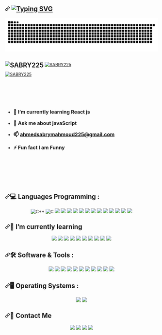  <article class="markdown-body entry-content container-lg f5" itemprop="text">
        <h1 dir="auto" >
            <a id="" class="anchor" aria-hidden="true" tabindex="-1" href="#">
                <svg class="octicon octicon-link" viewBox="0 0 16 16" version="1.1" width="16" height="16"
                    aria-hidden="true">
                    <path
                        d="m7.775 3.275 1.25-1.25a3.5 3.5 0 1 1 4.95 4.95l-2.5 2.5a3.5 3.5 0 0 1-4.95 0 .751.751 0 0 1 .018-1.042.751.751 0 0 1 1.042-.018 1.998 1.998 0 0 0 2.83 0l2.5-2.5a2.002 2.002 0 0 0-2.83-2.83l-1.25 1.25a.751.751 0 0 1-1.042-.018.751.751 0 0 1-.018-1.042Zm-4.69 9.64a1.998 1.998 0 0 0 2.83 0l1.25-1.25a.751.751 0 0 1 1.042.018.751.751 0 0 1 .018 1.042l-1.25 1.25a3.5 3.5 0 1 1-4.95-4.95l2.5-2.5a3.5 3.5 0 0 1 4.95 0 .751.751 0 0 1-.018 1.042.751.751 0 0 1-1.042.018 1.998 1.998 0 0 0-2.83 0l-2.5 2.5a1.998 1.998 0 0 0 0 2.83Z">
                    </path>
                </svg></a>
            <a target="_blank" rel="noopener noreferrer nofollow"
                href="https://readme-typing-svg.herokuapp.com?font=Roboto+Slab&amp;weight=600&amp;size=24&amp;pause=1000&amp;random=false&amp;width=550&amp;lines=Hi+%F0%9F%91%8B%2C+I'm+Ahmed+Sabry++;I+'m+Software+Engineer+%F0%9F%98%8A.;+I'm+Frontend+Developer+%F0%9F%8E%A8.;+I'm+Backend+Developer+%F0%9F%92%BB."
                style="max-width: 100%;">
                <img src="https://readme-typing-svg.herokuapp.com?font=Roboto+Slab&amp;weight=600&amp;size=24&amp;pause=1000&amp;random=false&amp;width=550&amp;lines=Hi+%F0%9F%91%8B%2C+I'm+Ahmed+Sabry++;I+'m+Software+Engineer+%F0%9F%98%8A.;+I'm+Frontend+Developer+%F0%9F%8E%A8.;+I'm+Backend+Developer+%F0%9F%92%BB."
                    alt="Typing SVG"
                    data-canonical-src="https://readme-typing-svg.herokuapp.com?font=Roboto+Slab&amp;weight=600&amp;size=24&amp;pause=1000&amp;random=false&amp;width=550&amp;lines=Hi+%F0%9F%91%8B%2C+I'm+Ahmed+Sabry++;I+'m+Software+Engineer+%F0%9F%98%8A.;+I'm+Frontend+Developer+%F0%9F%8E%A8.;+I'm+Backend+Developer+%F0%9F%92%BB."
                    style="max-width: 100%;">
            </a>
        </h1>
        <p align="center" dir="auto">
            <themed-picture data-catalyst-inline="true" data-catalyst=""><picture>
                  <source media="(prefers-color-scheme: dark)" srcset="https://raw.githubusercontent.com/7oSkaaa/7oSkaaa/output/github-contribution-grid-snake-dark.svg">
                  <source media="(prefers-color-scheme: light)" srcset="https://raw.githubusercontent.com/7oSkaaa/7oSkaaa/output/github-contribution-grid-snake.svg">
                  <img alt="github contribution grid snake animation" src="https://raw.githubusercontent.com/7oSkaaa/7oSkaaa/output/github-contribution-grid-snake.svg" style="visibility:visible;max-width:100%;">
            </picture></themed-picture>
        </p>
        <h1 dir="auto">
            <p dir="auto"><a target="_blank" rel="noopener noreferrer nofollow" href="https://github-readme-stats.vercel.app/api/top-langs?username=SABRY225&amp;show_icons=true&amp;locale=en&amp;layout=compact"><img align="left" src="https://github-readme-stats.vercel.app/api/top-langs?username=SABRY225&amp;show_icons=true&amp;locale=en&amp;layout=compact" alt="SABRY225" data-canonical-src="https://github-readme-stats.vercel.app/api/top-langs?username=SABRY225&amp;show_icons=true&amp;locale=en&amp;layout=compact" style="max-width: 100%;"></a></p>
        </h1>
        <p dir="auto">&nbsp;<a target="_blank" rel="noopener noreferrer nofollow" href="https://github-readme-stats.vercel.app/api?username=SABRY225&amp;show_icons=true&amp;locale=en"><img align="center" src="https://github-readme-stats.vercel.app/api?username=SABRY225&amp;show_icons=true&amp;locale=en" alt="SABRY225" data-canonical-src="https://github-readme-stats.vercel.app/api?username=SABRY225&amp;show_icons=true&amp;locale=en" style="max-width: 100%;"></a></p>
        <p dir="auto"><a target="_blank" rel="noopener noreferrer nofollow" href="https://github-readme-streak-stats.herokuapp.com/?user=SABRY225&amp;"><img align="center" src="https://github-readme-streak-stats.herokuapp.com/?user=SABRY225&amp;" alt="SABRY225" data-canonical-src="https://github-readme-streak-stats.herokuapp.com/?user=SABRY225&amp;" style="max-width: 100%;"></a></p>
        <br>
        <br>
        <br>
        <br>
        <p dir="auto">
            <animated-image style="width: 380;text-align: center;">
                <a target="_blank" rel="noopener noreferrer nofollow"
                    href="https://camo.githubusercontent.com/2309797487e5e969659a3b545c96151807b04120a9cc2985f632ec94ba00c9f3/68747470733a2f2f6d656469612e67697068792e636f6d2f6d656469612f53576f536b4e36447854737a71494b4571762f67697068792e676966"
                    data-target="animated-image.originalLink">
                </a>
                <span class="AnimatedImagePlayer" data-target="animated-image.player" hidden="">
                    <a data-target="animated-image.replacedLink" class="AnimatedImagePlayer-images"
                        href="https://camo.githubusercontent.com/2309797487e5e969659a3b545c96151807b04120a9cc2985f632ec94ba00c9f3/68747470733a2f2f6d656469612e67697068792e636f6d2f6d656469612f53576f536b4e36447854737a71494b4571762f67697068792e676966"
                        target="_blank">
                        <span data-target="animated-image.imageContainer">
                            <canvas class="AnimatedImagePlayer-stillImage" aria-hidden="true" width="380"
                                height="280"></canvas></span></a>
                    <button data-target="animated-image.imageButton" class="AnimatedImagePlayer-images" tabindex="-1"
                        aria-label="Play Coder GIF" hidden=""></button>
                    <span class="AnimatedImagePlayer-controls" data-target="animated-image.controls" hidden="">
                        <button data-target="animated-image.playButton" class="AnimatedImagePlayer-button"
                            aria-label="Play Coder GIF">
                            <svg aria-hidden="true" focusable="false" class="octicon icon-play" width="16" height="16"
                                viewBox="0 0 16 16" fill="none" xmlns="http://www.w3.org/2000/svg">
                                <path
                                    d="M4 13.5427V2.45734C4 1.82607 4.69692 1.4435 5.2295 1.78241L13.9394 7.32507C14.4334 7.63943 14.4334 8.36057 13.9394 8.67493L5.2295 14.2176C4.69692 14.5565 4 14.1739 4 13.5427Z">
                                </path>
                            </svg><svg aria-hidden="true" focusable="false" class="octicon icon-pause" width="16"
                                height="16" viewBox="0 0 16 16" xmlns="http://www.w3.org/2000/svg">
                                <rect x="4" y="2" width="3" height="12" rx="1"></rect>
                                <rect x="9" y="2" width="3" height="12" rx="1"></rect>
                            </svg>
                        </button>
                        <a data-target="animated-image.openButton" aria-label="Open Coder GIF in new window"
                            class="AnimatedImagePlayer-button"
                            href="https://camo.githubusercontent.com/2309797487e5e969659a3b545c96151807b04120a9cc2985f632ec94ba00c9f3/68747470733a2f2f6d656469612e67697068792e636f6d2f6d656469612f53576f536b4e36447854737a71494b4571762f67697068792e676966"
                            target="_blank">
                            <svg aria-hidden="true" class="octicon" xmlns="http://www.w3.org/2000/svg"
                                viewBox="0 0 16 16" width="16" height="16">
                                <path fill-rule="evenodd"
                                    d="M10.604 1h4.146a.25.25 0 01.25.25v4.146a.25.25 0 01-.427.177L13.03 4.03 9.28 7.78a.75.75 0 01-1.06-1.06l3.75-3.75-1.543-1.543A.25.25 0 0110.604 1zM3.75 2A1.75 1.75 0 002 3.75v8.5c0 .966.784 1.75 1.75 1.75h8.5A1.75 1.75 0 0014 12.25v-3.5a.75.75 0 00-1.5 0v3.5a.25.25 0 01-.25.25h-8.5a.25.25 0 01-.25-.25v-8.5a.25.25 0 01.25-.25h3.5a.75.75 0 000-1.5h-3.5z">
                                </path>
                            </svg></a>
                    </span>
                </span>
            </animated-image>
        </p>
        <h3 dir="auto">
            <ul dir="auto">
                <li>
                    <p dir="auto">🌱 I’m currently learning <strong>React js</strong></p>
                </li>
                <li>
                    <p dir="auto">💬 Ask me about <strong>javaScript</strong></p>
                </li>
                <li>
                    <p dir="auto">📫 <strong><a
                                href="ahmedsabrymahmoud225@gmail.com">ahmedsabrymahmoud225@gmail.com</a></strong></p>
                </li>
                <li>
                    <p dir="auto">⚡ Fun fact <strong>I am Funny</strong></p>
                </li>
            </ul>
        </h3>
        <br>
        <br>
        <br>
        <br>
        <br>
        <h2 dir="auto"><a id="user-content-languages-and-tools--" class="anchor" aria-hidden="true" tabindex="-1"
                href="#languages-and-tools--"><svg class="octicon octicon-link" viewBox="0 0 16 16" version="1.1"
                    width="16" height="16" aria-hidden="true">
                    <path
                        d="m7.775 3.275 1.25-1.25a3.5 3.5 0 1 1 4.95 4.95l-2.5 2.5a3.5 3.5 0 0 1-4.95 0 .751.751 0 0 1 .018-1.042.751.751 0 0 1 1.042-.018 1.998 1.998 0 0 0 2.83 0l2.5-2.5a2.002 2.002 0 0 0-2.83-2.83l-1.25 1.25a.751.751 0 0 1-1.042-.018.751.751 0 0 1-.018-1.042Zm-4.69 9.64a1.998 1.998 0 0 0 2.83 0l1.25-1.25a.751.751 0 0 1 1.042.018.751.751 0 0 1 .018 1.042l-1.25 1.25a3.5 3.5 0 1 1-4.95-4.95l2.5-2.5a3.5 3.5 0 0 1 4.95 0 .751.751 0 0 1-.018 1.042.751.751 0 0 1-1.042.018 1.998 1.998 0 0 0-2.83 0l-2.5 2.5a1.998 1.998 0 0 0 0 2.83Z">
                    </path>
                </svg></a>💻 Languages Programming :</h2>
        <p dir="auto" align="center">
            <a rel="noopener noreferrer nofollow">
                <img alt="C++"
                    src="https://img.shields.io/badge/C++%20-%2300599C.svg?style=plastic&amp;logo=c%2B%2B&amp;logoColor=white"
                    style="max-width: 100%;">
            </a>
            <a rel="nofollow">
                <img alt="C"
                    src="https://img.shields.io/badge/C%20-%232370ED.svg?style=plastic&amp;logo=c&amp;logoColor=white"
                    style="max-width: 100%;">
            </a>
            <a><img src="https://img.shields.io/badge/Python%20-%2314354C.svg?style=plastic&amp;logo=python&amp;logoColor=white"
                    style="max-width: 100%;"></a>
            <a><img src="https://img.shields.io/badge/-HTML%205-%23E44D27?style=plastic&amp;logo=html5&amp;logoColor=ffffff"
                    style="max-width: 100%;"></a>
            <a><img
                    src="https://img.shields.io/badge/CSS%203%20-%231572B6.svg?&style=plastic&logo=css3&logoColor=white" /></a>
            <a><img
                    src="https://img.shields.io/badge/JavaScript%20-%23323330.svg?&style=plastic&logo=javascript&logoColor=%23F7DF1E" /></a>
            <a><img
                    src="https://img.shields.io/badge/BootStrap%20-%23563D7C.svg?&style=plastic&logo=bootstrap&logoColor=white" /></a>
            <a><img
                    src="https://img.shields.io/badge/MongoDB-%234ea94b.svg?&style=plastic&logo=mongodb&logoColor=white" /></a>
            <a><img src="https://img.shields.io/badge/Express.js%20-%23404d59.svg?&style=plastic&logo=express&logoColor=white"
                    style="max-width: 100%;" /></a>
            <a><img src="https://img.shields.io/badge/React.JS-%2361DAFB.svg?style=plastic&amp;logo=React&amp;logoColor=black"
                    style="max-width: 100%;"></a>
            <a><img src="https://img.shields.io/badge/Node.Js-%230F9D58.svg?style=plastic&amp;logo=Node.Js&amp;logoColor=white"
                    style="max-width: 100%;"></a>
            <a><img
                    src="https://img.shields.io/badge/Redux%20-%23593d88.svg?&style=plastic&logo=redux&logoColor=white" /></a>
            <a><img
                    src="https://img.shields.io/badge/SQL%20Server-%2314354C.svg?&style=plastic&logo=microsoft%20sql%20server&logoColor=white"></a>
            <a><img
                    src="https://img.shields.io/badge/React%20Bootstrap-6d4aff.svg?&style=plastic&logo=bootstrap&logoColor=white" /></a>
            <a><img src="https://img.shields.io/badge/Axios-white.svg?&style=plastic&logo=axios" /></a>
        </p>
        <h2 dir="auto"><a id="user-content-im-currently-learning" class="anchor" aria-hidden="true" tabindex="-1"
                href="#im-currently-learning"><svg class="octicon octicon-link" viewBox="0 0 16 16" version="1.1"
                    width="16" height="16" aria-hidden="true">
                    <path
                        d="m7.775 3.275 1.25-1.25a3.5 3.5 0 1 1 4.95 4.95l-2.5 2.5a3.5 3.5 0 0 1-4.95 0 .751.751 0 0 1 .018-1.042.751.751 0 0 1 1.042-.018 1.998 1.998 0 0 0 2.83 0l2.5-2.5a2.002 2.002 0 0 0-2.83-2.83l-1.25 1.25a.751.751 0 0 1-1.042-.018.751.751 0 0 1-.018-1.042Zm-4.69 9.64a1.998 1.998 0 0 0 2.83 0l1.25-1.25a.751.751 0 0 1 1.042.018.751.751 0 0 1 .018 1.042l-1.25 1.25a3.5 3.5 0 1 1-4.95-4.95l2.5-2.5a3.5 3.5 0 0 1 4.95 0 .751.751 0 0 1-.018 1.042.751.751 0 0 1-1.042.018 1.998 1.998 0 0 0-2.83 0l-2.5 2.5a1.998 1.998 0 0 0 0 2.83Z">
                    </path>
                </svg></a>📌 I’m currently learning </h2>
        <p dir="auto" align="center">
            <a>
                <img
                    src="https://img.shields.io/badge/TypeScript%20-%23007ACC.svg?&style=plastic&logo=typescript&logoColor=white" />
            </a>
            <a>
                <img
                    src="https://img.shields.io/badge/Firebase-%23FFFC00.svg?&style=plastic&logo=firebase&logoColor=white" />
            </a>
            <a> <img src="https://img.shields.io/badge/React%20Router-black.svg?&style=plastic&logo=reactrouter" /></a>
            <a>
                <img
                    src="https://img.shields.io/badge/-React%20Query-FF4154?style=plastic&logo=react%20query&logoColor=white" />
            </a>
            <a>
                <img
                    src="https://img.shields.io/badge/React%20Hook%20Form-%23EC5990.svg?style=plastic&logo=reacthookform&logoColor=white" />
            </a>
            <a>
                <img
                    src="https://img.shields.io/badge/tailwindcss-%2338B2AC.svg?style=plastic&logo=tailwind-css&logoColor=white" />
            </a>
            <a>
                <img src="https://img.shields.io/badge/-jest-%23C21325?style=plastic&logo=jest&logoColor=white" /></a>
            <a>
                <img
                    src="https://img.shields.io/badge/-TestingLibrary-%23E33332?style=plastic&logo=testing-library&logoColor=white" />
            </a>
            <a>
                <img src="https://img.shields.io/badge/-Flutter-%230095D5?style=plastic&logo=flutter&logoColor=white" />
            </a>
            <a>
                <img src="https://img.shields.io/badge/-Dart-%230095D5?style=plastic&logo=dart&logoColor=white" />
            </a>
        </p>
        <h2 dir="auto"><a id="user-content-languages-and-tools--" class="anchor" aria-hidden="true" tabindex="-1"
                href="#languages-and-tools--"><svg class="octicon octicon-link" viewBox="0 0 16 16" version="1.1"
                    width="16" height="16" aria-hidden="true">
                    <path
                        d="m7.775 3.275 1.25-1.25a3.5 3.5 0 1 1 4.95 4.95l-2.5 2.5a3.5 3.5 0 0 1-4.95 0 .751.751 0 0 1 .018-1.042.751.751 0 0 1 1.042-.018 1.998 1.998 0 0 0 2.83 0l2.5-2.5a2.002 2.002 0 0 0-2.83-2.83l-1.25 1.25a.751.751 0 0 1-1.042-.018.751.751 0 0 1-.018-1.042Zm-4.69 9.64a1.998 1.998 0 0 0 2.83 0l1.25-1.25a.751.751 0 0 1 1.042.018.751.751 0 0 1 .018 1.042l-1.25 1.25a3.5 3.5 0 1 1-4.95-4.95l2.5-2.5a3.5 3.5 0 0 1 4.95 0 .751.751 0 0 1-.018 1.042.751.751 0 0 1-1.042.018 1.998 1.998 0 0 0-2.83 0l-2.5 2.5a1.998 1.998 0 0 0 0 2.83Z">
                    </path>
                </svg></a>🛠️ Software & Tools :</h2>
        <p dir="auto" align="center">
            <a><img src="https://img.shields.io/badge/-Git-%23F05032?style=plastic&amp;logo=Git&amp;logoColor=%23ffffff"
                    style="max-width: 100%;">
                <a><img src="https://img.shields.io/badge/-GitHub-181717?style=plastic&amp;logo=Github"
                        style="max-width: 100%;"></a>
                <a><img
                        src="http://img.shields.io/badge/-VS%20Code-007ACC?style=plastic&amp;logo=visual-studio-code&amp;logoColor=ffffff"></a>
                <a>
                    <img
                        src="http://img.shields.io/badge/-Android%20Studio-fff?style=plastic&amp;logo=android-studio&amp;logoColor=000">
                </a>
                <a><img src="https://img.shields.io/badge/Google%20Sheets%20-%2334A853.svg?style=plastic&amp;logo=google%20sheets&amp;logoColor=white"
                        style="max-width: 100%;"></a>
                <a><img src="https://img.shields.io/badge/-Stack%20Overflow-FE7A16?style=plastic&amp;logo=stack-overflow&amp;logoColor=white"
                        style="max-width: 100%;"></a>
                <a><img src="https://img.shields.io/badge/Geeksforgeeks-%230F9D58.svg?style=plastic&amp;logo=geeksforgeeks&amp;logoColor=white"
                        style="max-width: 100%;"></a>
                <a target="_blank" rel="noopener noreferrer nofollow">
                    <img src="https://img.shields.io/badge/-Notion-fff?style=plastic&amp;logo=notion&amp;logoColor=000"
                        style="max-width: 100%;">
                </a>
                <a><img
                        src="https://img.shields.io/badge/github%20pages-121013?style=plastic&logo=github&logoColor=white" /></a>
                <a><img
                        src="https://img.shields.io/badge/NPM-%23CB3837.svg?style=plastic&logo=npm&logoColor=white" /></a>
                <a><img
                        src="https://img.shields.io/badge/NODEMON-%23323330.svg?style=plastic&logo=nodemon&logoColor=%BBDEAD" /></a>
        </p>
        <h2 dir="auto"><a id="user-content-languages-and-tools--" class="anchor" aria-hidden="true" tabindex="-1"
                href="#languages-and-tools--"><svg class="octicon octicon-link" viewBox="0 0 16 16" version="1.1"
                    width="16" height="16" aria-hidden="true">
                    <path
                        d="m7.775 3.275 1.25-1.25a3.5 3.5 0 1 1 4.95 4.95l-2.5 2.5a3.5 3.5 0 0 1-4.95 0 .751.751 0 0 1 .018-1.042.751.751 0 0 1 1.042-.018 1.998 1.998 0 0 0 2.83 0l2.5-2.5a2.002 2.002 0 0 0-2.83-2.83l-1.25 1.25a.751.751 0 0 1-1.042-.018.751.751 0 0 1-.018-1.042Zm-4.69 9.64a1.998 1.998 0 0 0 2.83 0l1.25-1.25a.751.751 0 0 1 1.042.018.751.751 0 0 1 .018 1.042l-1.25 1.25a3.5 3.5 0 1 1-4.95-4.95l2.5-2.5a3.5 3.5 0 0 1 4.95 0 .751.751 0 0 1-.018 1.042.751.751 0 0 1-1.042.018 1.998 1.998 0 0 0-2.83 0l-2.5 2.5a1.998 1.998 0 0 0 0 2.83Z">
                    </path>
                </svg></a>🖥️ Operating Systems :</h2>
        <p dir="auto" align="center">
            <a><img src="https://img.shields.io/badge/Linux-FCC624?style=plastic&amp;logo=linux&amp;logoColor=black"
                    style="max-width: 100%;"></a>
            <a>
                <img src="https://img.shields.io/badge/Windows-0078D6?style=plastic&amp;logo=windows&amp;logoColor=white"
                    style="max-width: 100%;">
            </a>
        </p>
        <h2 dir="auto"><a id="user-content-contact-me" class="anchor" aria-hidden="true" tabindex="-1"
                href="#contact-me"><svg class="octicon octicon-link" viewBox="0 0 16 16" version="1.1" width="16"
                    height="16" aria-hidden="true">
                    <path
                        d="m7.775 3.275 1.25-1.25a3.5 3.5 0 1 1 4.95 4.95l-2.5 2.5a3.5 3.5 0 0 1-4.95 0 .751.751 0 0 1 .018-1.042.751.751 0 0 1 1.042-.018 1.998 1.998 0 0 0 2.83 0l2.5-2.5a2.002 2.002 0 0 0-2.83-2.83l-1.25 1.25a.751.751 0 0 1-1.042-.018.751.751 0 0 1-.018-1.042Zm-4.69 9.64a1.998 1.998 0 0 0 2.83 0l1.25-1.25a.751.751 0 0 1 1.042.018.751.751 0 0 1 .018 1.042l-1.25 1.25a3.5 3.5 0 1 1-4.95-4.95l2.5-2.5a3.5 3.5 0 0 1 4.95 0 .751.751 0 0 1-.018 1.042.751.751 0 0 1-1.042.018 1.998 1.998 0 0 0-2.83 0l-2.5 2.5a1.998 1.998 0 0 0 0 2.83Z">
                    </path>
                </svg></a>🔗 Contact Me</h2>
        <p dir="auto" align="center">
            <a href="/"><img
                    src="https://img.shields.io/badge/Facebook-1877F2?style=plastic&amp;logo=facebook&amp;logoColor=white"
                    style="max-width: 100%;"></a>
            <a href="mailto:ahmedsabrymahmoud225@gmail.com"><img
                    src="https://img.shields.io/badge/Gmail-D14836?style=plastic&amp;logo=gmail&amp;logoColor=white&amp;link=mailto:AmrSaaayed74@gmail.com"
                    style="max-width: 100%;"></a>
            <a href="www.linkedin.com/in/ahmed-sabry-41b0b5268"><img
                    src="https://img.shields.io/badge/LinkedIn-0077B5?style=plastic&amp;logo=linkedin&amp;logoColor=white"
                    style="max-width: 100%;"></a>
            <a href="https://api.whatsapp.com/send?phone=01098583817"><img
                    src="https://img.shields.io/badge/-Whatsapp-075e54?style=plastic&amp;logo=Whatsapp&amp;logoColor=white"
                    style="max-width: 100%;"></a>
        </p>
    </article>